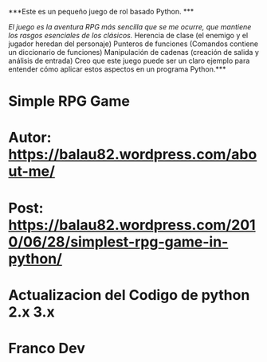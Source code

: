 ***Este es un pequeño juego de rol basado Python. ***

*El juego es la aventura RPG más sencilla que se me ocurre, que mantiene los rasgos esenciales de los clásicos.*
Herencia de clase (el enemigo y el jugador heredan del personaje)
Punteros de funciones (Comandos contiene un diccionario de funciones)
Manipulación de cadenas (creación de salida y análisis de entrada)
Creo que este juego puede ser un claro ejemplo para entender cómo aplicar estos aspectos en un programa Python.***


# Simple RPG Game
# Autor: https://balau82.wordpress.com/about-me/
# Post: https://balau82.wordpress.com/2010/06/28/simplest-rpg-game-in-python/

# Actualizacion del Codigo de python 2.x 3.x
# Franco Dev